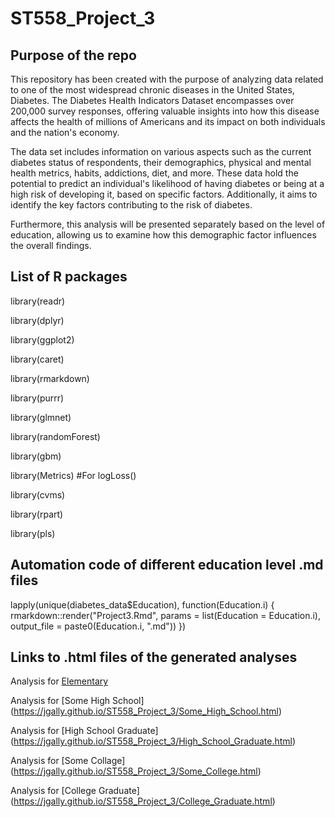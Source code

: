 # ST558_Project_3  


## Purpose of the repo

This repository has been created with the purpose of analyzing data related to one of the most widespread chronic diseases in the United States, Diabetes. The Diabetes Health Indicators Dataset encompasses over 200,000 survey responses, offering valuable insights into how this disease affects the health of millions of Americans and its impact on both individuals and the nation's economy.  

The data set includes information on various aspects such as the current diabetes status of respondents, their demographics, physical and mental health metrics, habits, addictions, diet, and more. These data hold the potential to predict an individual's likelihood of having diabetes or being at a high risk of developing it, based on specific factors. Additionally, it aims to identify the key factors contributing to the risk of diabetes.  

Furthermore, this analysis will be presented separately based on the level of education, allowing us to examine how this demographic factor influences the overall findings.



## List of R packages

library(readr)  

library(dplyr)  

library(ggplot2)  

library(caret)  

library(rmarkdown)  

library(purrr)  

library(glmnet)  

library(randomForest)  

library(gbm)  

library(Metrics)  #For logLoss()  

library(cvms)  

library(rpart)  

library(pls)



## Automation code of different education level .md files 

lapply(unique(diabetes_data$Education), function(Education.i) {
  rmarkdown::render("Project3.Rmd",
                    params = list(Education = Education.i),
                    output_file = paste0(Education.i, ".md"))
})

## Links to .html files of the generated analyses

Analysis for [Elementary](https://jgally.github.io/ST558_Project_3/Elementary.html)  

Analysis for [Some High School] (https://jgally.github.io/ST558_Project_3/Some_High_School.html)  

Analysis for [High School Graduate] (https://jgally.github.io/ST558_Project_3/High_School_Graduate.html)  

Analysis for [Some Collage] (https://jgally.github.io/ST558_Project_3/Some_College.html)  

Analysis for [College Graduate] (https://jgally.github.io/ST558_Project_3/College_Graduate.html)  
